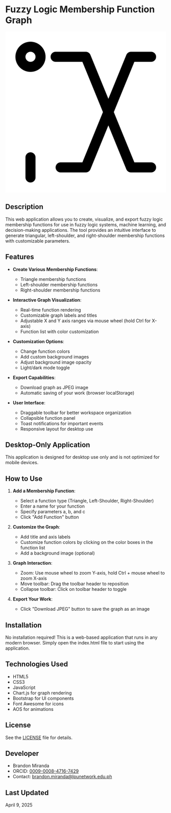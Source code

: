 # Fuzzy Logic Membership Function Graph

![Fuzzy Logic Membership Function Graph](./assets/icon/icon.png)

## Description

This web application allows you to create, visualize, and export fuzzy logic membership functions for use in fuzzy logic systems, machine learning, and decision-making applications. The tool provides an intuitive interface to generate triangular, left-shoulder, and right-shoulder membership functions with customizable parameters.

## Features

- **Create Various Membership Functions**:
  - Triangle membership functions
  - Left-shoulder membership functions
  - Right-shoulder membership functions
- **Interactive Graph Visualization**:

  - Real-time function rendering
  - Customizable graph labels and titles
  - Adjustable X and Y axis ranges via mouse wheel (hold Ctrl for X-axis)
  - Function list with color customization

- **Customization Options**:

  - Change function colors
  - Add custom background images
  - Adjust background image opacity
  - Light/dark mode toggle

- **Export Capabilities**:

  - Download graph as JPEG image
  - Automatic saving of your work (browser localStorage)

- **User Interface**:
  - Draggable toolbar for better workspace organization
  - Collapsible function panel
  - Toast notifications for important events
  - Responsive layout for desktop use

## Desktop-Only Application

This application is designed for desktop use only and is not optimized for mobile devices.

## How to Use

1. **Add a Membership Function**:

   - Select a function type (Triangle, Left-Shoulder, Right-Shoulder)
   - Enter a name for your function
   - Specify parameters a, b, and c
   - Click "Add Function" button

2. **Customize the Graph**:

   - Add title and axis labels
   - Customize function colors by clicking on the color boxes in the function list
   - Add a background image (optional)

3. **Graph Interaction**:

   - Zoom: Use mouse wheel to zoom Y-axis, hold Ctrl + mouse wheel to zoom X-axis
   - Move toolbar: Drag the toolbar header to reposition
   - Collapse toolbar: Click on toolbar header to toggle

4. **Export Your Work**:
   - Click "Download JPEG" button to save the graph as an image

## Installation

No installation required! This is a web-based application that runs in any modern browser. Simply open the index.html file to start using the application.

## Technologies Used

- HTML5
- CSS3
- JavaScript
- Chart.js for graph rendering
- Bootstrap for UI components
- Font Awesome for icons
- AOS for animations

## License

See the [LICENSE](./LICENSE) file for details.

## Developer

- Brandon Miranda
- ORCID: [0009-0008-4716-7429](https://orcid.org/0009-0008-4716-7429)
- Contact: [brandon.miranda@lpunetwork.edu.ph](mailto:brandon.miranda@lpunetwork.edu.ph)

## Last Updated

April 9, 2025
